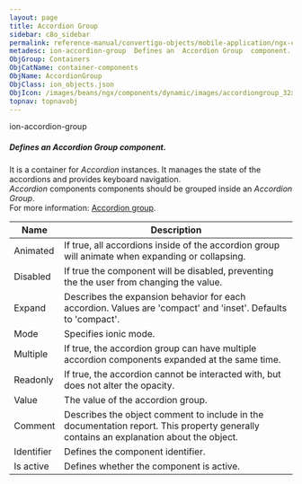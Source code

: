 ```yaml
---
layout: page
title: Accordion Group
sidebar: c8o_sidebar
permalink: reference-manual/convertigo-objects/mobile-application/ngx-components/container-components/accordion-group/
metadesc: ion-accordion-group  Defines an  Accordion Group  component. It is a container for  Accordion  instances. It manages the state of the accordions and p
ObjGroup: Containers
ObjCatName: container-components
ObjName: AccordionGroup
ObjClass: ion_objects.json
ObjIcon: /images/beans/ngx/components/dynamic/images/accordiongroup_32x32.png
topnav: topnavobj
---
```

ion-accordion-group<br/>

##### Defines an <i>Accordion Group</i> component.<br/>
It is a container for <i>Accordion</i> instances. It manages the state of the accordions and provides keyboard navigation.<br/>
<i>Accordion</i> components components should be grouped inside an <i>Accordion Group</i>.<br/>
 For more information: <a href='https://ionic-docs-o31kiyk8l-ionic1.vercel.app/docs/api/accordion-group'>Accordion group</a>.

Name | Description 
--- | ---
Animated | If true, all accordions inside of the accordion group will animate when expanding or collapsing.
Disabled | If true the component will be disabled, preventing the the user from changing the value.
Expand | Describes the expansion behavior for each accordion. Values are 'compact' and 'inset'. Defaults to 'compact'.
Mode | Specifies ionic mode.
Multiple | If true, the accordion group can have multiple accordion components expanded at the same time.
Readonly | If true, the accordion cannot be interacted with, but does not alter the opacity.
Value | The value of the accordion group.
Comment | Describes the object comment to include in the documentation report.  This property generally contains an explanation about the object. 
Identifier | Defines the component identifier.  
Is active | Defines whether the component is active. 

